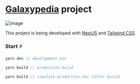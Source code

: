 # [Galaxypedia](https://galaxypedia.vercel.app/) project
![image](https://user-images.githubusercontent.com/55956799/164992192-528a6715-7a4d-4e15-97c3-b5b638decb3b.png)


This project is being developed with [NextJS](https://nextjs.org/) and [Tailwind CSS](https://tailwindcss.com/)

### Start ⚡
```javascript
yarn dev // development-env
```

```javascript
yarn build // production build
```
```javascript
yarn build // simulate production-env (after build)
```

